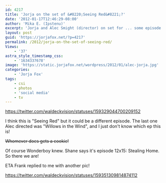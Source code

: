 ```yaml
---
id: 4217
title: 'Jorja on the set of &#8220;Seeing Red&#8221;?'
date: '2012-01-17T12:46:29-08:00'
author: 'Mika E. (Ipstenu)'
excerpt: 'Jorja and Alec Smight (director) on set for ... some episode. (ETA: Stealing Home!)'
layout: post
guid: 'https://jorjafox.net/?p=4217'
permalink: /2012/jorja-on-the-set-of-seeing-red/
Views:
    - '37'
astra_style_timestamp_css:
    - '1634337678'
image: 'https://static.jorjafox.net/wordpress/2012/01/alec-jorja.jpg'
categories:
    - 'Jorja Fox'
tags:
    - csi
    - photos
    - 'social media'
    - tv
---
```


https://twitter.com/waldeckvision/statuses/159329044700209152

I think this is "Seeing Red" but it could be a different episode. The last one Alec directed was "Willows in the Wind", and I just don't know which ep this is!

<del>Whomever does gets a cookie!</del>

Of course Wonderboy knew. Shane says it's episode 12x15: Stealing Home. So there we are!

ETA Frank replied to me with another pic!

https://twitter.com/waldeckvision/statuses/159351309814874112